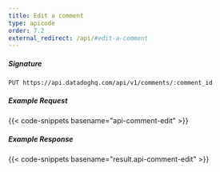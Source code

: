 ```yaml
---
title: Edit a comment
type: apicode
order: 7.2
external_redirect: /api/#edit-a-comment
---
```


##### Signature
`PUT https://api.datadoghq.com/api/v1/comments/:comment_id`
##### Example Request
{{< code-snippets basename="api-comment-edit" >}}
##### Example Response
{{< code-snippets basename="result.api-comment-edit" >}}